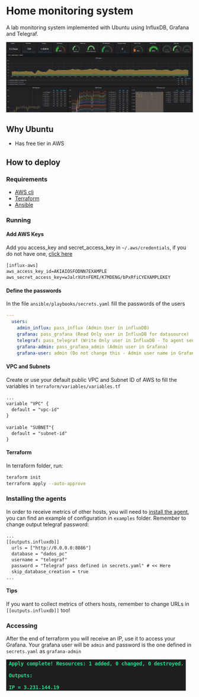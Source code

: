 # Home monitoring system

A lab monitoring system implemented with Ubuntu using InfluxDB, Grafana and Telegraf.

![Grafana](./miscs/grafana.png)

## Why Ubuntu

- Has free tier in AWS

## How to deploy

### Requirements

- [AWS cli](https://docs.aws.amazon.com/cli/latest/userguide/cli-chap-install.html)
- [Terraform](https://www.terraform.io/downloads.html)
- [Ansible](https://docs.ansible.com/ansible/latest/installation_guide/intro_installation.html)

### Running 

#### Add AWS Keys

Add you access_key and secret_access_key in `~/.aws/credentials`, if you do not have one, [click here](https://aws.amazon.com/pt/premiumsupport/knowledge-center/create-access-key/)

```
[influx-aws]
aws_access_key_id=AKIAIOSFODNN7EXAMPLE
aws_secret_access_key=wJalrXUtnFEMI/K7MDENG/bPxRfiCYEXAMPLEKEY
```

#### Define the passwords

In the file `ansible/playbooks/secrets.yaml` fill the passwords of the users

``` yaml
---
  users:
    admin_influx: pass_influx (Admin User in influxDB)
    grafana: pass_grafana (Read Only user in InfluxDB for datasource)
    telegraf: pass_telegraf (Write Only user in InfluxDB - To agent send metrics)
    grafana-admin: pass_grafana_admin (Admin user in Grafana)
    grafana-user: admin (Do not change this - Admin user name in Grafana)
```

#### VPC and Subnets

Create or use your default public VPC and Subnet ID of AWS to fill the variables in `terraform/variables/variables.tf`

```
...
variable "VPC" {
  default = "vpc-id"
}

variable "SUBNET"{
  default = "subnet-id"
}
```

#### Terraform

In terraform folder, run:

``` bash
teraform init
terraform apply --auto-approve
```

### Installing the agents

In order to receive metrics of other hosts, you will need to [install the agent](https://docs.influxdata.com/telegraf/v1.14/introduction/installation/), you can find an example of configuration in `examples` folder. Remember to change output telegraf password:

```
...
[[outputs.influxdb]]
  urls = ["http://0.0.0.0:8086"]
  database = "dados_pc"
  username = "telegraf"
  password = "Telegraf pass defined in secrets.yaml" # << Here
  skip_database_creation = true
...
```

#### Tips

If you want to collect metrics of others hosts, remember to change URLs in `[[outputs.influxdb]]` too!

### Accessing

After the end of terraform you will receive an IP, use it to access your Grafana. Your grafana user will be `admin` and password is the one defined in `secrets.yaml` as `grafana-admin`

![Output](./miscs/output.png)